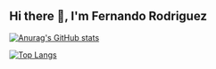 ## Hi there 👋, I'm Fernando Rodriguez

[![Anurag's GitHub stats](https://github-readme-stats.vercel.app/api?username=fernandorose&show_icons=true&theme=tokyonight)](https://github.com/anuraghazra/github-readme-stats)

[![Top Langs](https://github-readme-stats.vercel.app/api/top-langs/?username=fernandorose&show_icons=true&theme=tokyonight)](https://github.com/anuraghazra/github-readme-stats)
